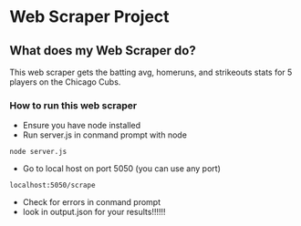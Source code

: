 # Web Scraper Project

## What does my Web Scraper do?
This web scraper gets the batting avg, homeruns, and strikeouts stats for
5 players on the Chicago Cubs.
### How to run this web scraper
* Ensure you have node installed
* Run server.js in conmand prompt with node
```
node server.js
```
* Go to local host on port 5050 (you can use any port)
```
localhost:5050/scrape
```
* Check for errors in conmand prompt
* look in output.json for your results!!!!!!
